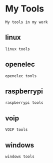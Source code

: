 # My Tools

    My tools in my work

## linux

	linux tools

## openelec

	openelec tools

## raspberrypi

	raspberrypi tools

## voip

	VOIP tools

## windows

	windows tools
	